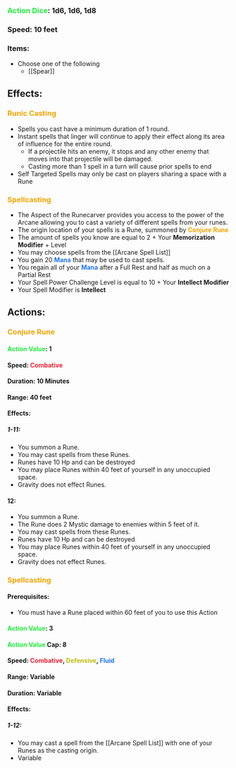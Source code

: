 ### <span style="font-weight:bold;color:rgb(33, 235, 60)">Action Dice</span>: 1d6, 1d6, 1d8
### Speed: 10 feet
### Items:
- Choose one of the following
	- [[Spear]]
## Effects:
### <span style="font-weight:bold;color:rgb(240, 164, 0)">Runic Casting</span>
- Spells you cast have a minimum duration of 1 round.
- Instant spells that linger will continue to apply their effect along its area of influence for the entire round.
	- If a projectile hits an enemy, it stops and any other enemy that moves into that projectile will be damaged.
	- Casting more than 1 spell in a turn will cause prior spells to end
- Self Targeted Spells may only be cast on players sharing a space with a Rune
### <span style="font-weight:bold;color:rgb(240, 164, 0)">Spellcasting</span>
- The Aspect of the Runecarver provides you access to the power of the Arcane allowing you to cast a variety of different spells from your runes.
- The origin location of your spells is a Rune, summoned by <span style="font-weight:bold;color:rgb(240, 164, 0)">Conjure Rune</span>
- The amount of spells you know are equal to 2 + Your **Memorization Modifier** + Level
- You may choose spells from the [[Arcane Spell List]]
- You gain 20 <span style="font-weight:bold;color:rgb(33, 117, 235)">Mana</span> that may be used to cast spells.
- You regain all of your <span style="font-weight:bold;color:rgb(33, 117, 235)">Mana</span> after a Full Rest and half as much on a Partial Rest
- Your Spell Power Challenge Level is equal to 10 + Your **Intellect Modifier**
- Your Spell Modifier is **Intellect**
## Actions:
### <span style="font-weight:bold;color:rgb(240, 164, 0)">Conjure Rune</span>
#### <span style="font-weight:bold;color:rgb(33, 235, 60)">Action Value</span>: 1
#### Speed: <span style="font-weight:bold; color:rgb(235, 33, 53)">Combative</span>
#### Duration: 10 Minutes
#### Range: 40 feet
#### Effects:
##### 1-11:
- You summon a Rune. 
- You may cast spells from these Runes.
- Runes have 10 Hp and can be destroyed
- You may place Runes within 40 feet of yourself in any unoccupied space.
- Gravity does not effect Runes.
#### 12:
- You summon a Rune. 
- The Rune does 2 Mystic damage to enemies within 5 feet of it.
- You may cast spells from these Runes.
- Runes have 10 Hp and can be destroyed
- You may place Runes within 40 feet of yourself in any unoccupied space.
- Gravity does not effect Runes.
### <span style="font-weight:bold;color:rgb(240, 164, 0)">Spellcasting</span>
#### Prerequisites: 
- You must have a Rune placed within 60 feet of you to use this Action
#### <span style="font-weight:bold;color:rgb(33, 235, 60)">Action Value</span>: 3
#### <span style="font-weight:bold;color:rgb(33, 235, 60)">Action Value</span> Cap: 8
#### Speed: <span style="font-weight:bold; color:rgb(235, 33, 53)">Combative</span>, <span style="font-weight:bold; color:rgb(192, 187, 17)">Defensive</span>, <span style="font-weight:bold; color:rgb(33, 117, 235)">Fluid</span>
#### Range: Variable
#### Duration: Variable
#### Effects:
##### 1-12: 
- You may cast a spell from the [[Arcane Spell List]] with one of your Runes as the casting origin.
- Variable
